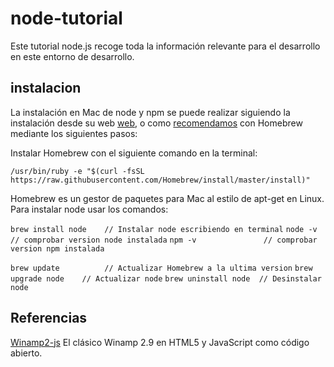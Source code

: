 # node-tutorial
Este tutorial node.js recoge toda la información relevante para el desarrollo en este entorno de desarrollo.

## instalacion

La instalación en Mac de node y npm se puede realizar siguiendo la instalación desde su web [web](https://nodejs.org/es/download/), o como [recomendamos](https://medium.com/javascript-comunidad/c%C3%B3mo-instalar-node-js-y-npm-en-mac-9d80f26fb88d) con Homebrew mediante los siguientes pasos:

Instalar Homebrew con el siguiente comando en la terminal:

`/usr/bin/ruby -e "$(curl -fsSL https://raw.githubusercontent.com/Homebrew/install/master/install)"`

Homebrew es un gestor de paquetes para Mac al estilo de apt-get en Linux. Para instalar node usar los comandos:

`brew install node    // Instalar node escribiendo en terminal`
`node -v              // comprobar version node instalada`
`npm -v               // comprobar version npm instalada`

`brew update          // Actualizar Homebrew a la ultima version`
`brew upgrade node    // Actualizar node`
`brew uninstall node  // Desinstalar node`

## Referencias

[Winamp2-js](http://www.microsiervos.com/archivo/musica/winamp-html5-javascript-codigo-abierto.html) El clásico Winamp 2.9 en HTML5 y JavaScript como código abierto.


